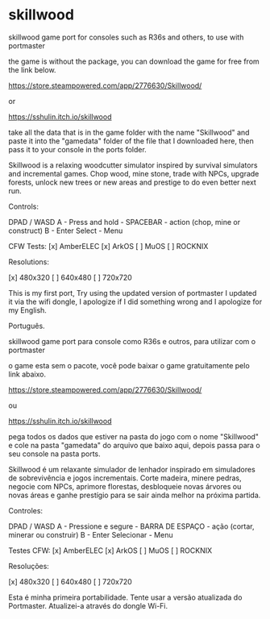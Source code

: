 # skillwood


skillwood game port for consoles such as R36s and others, to use with portmaster

the game is without the package, you can download the game for free from the link below.

https://store.steampowered.com/app/2776630/Skillwood/

or

https://sshulin.itch.io/skillwood

take all the data that is in the game folder with the name "Skillwood" and paste it into the "gamedata" folder of the file that I downloaded here, then pass it to your console in the ports folder.


Skillwood is a relaxing woodcutter simulator inspired by survival simulators and incremental games. Chop wood, mine stone, trade with NPCs, upgrade forests, unlock new trees or new areas and prestige to do even better next run.

Controls: 

DPAD / WASD
A - Press and hold - SPACEBAR - action (chop, mine or construct)
B - Enter
Select - Menu

CFW Tests:
[x] AmberELEC
[x] ArkOS
[ ] MuOS
[ ] ROCKNIX


Resolutions: 

[x] 480x320 
[ ] 640x480
[ ] 720x720


This is my first port, Try using the updated version of portmaster I updated it via the wifi dongle, I apologize if I did something wrong and I apologize for my English.



Português.

skillwood game port para console como R36s e outros, para utilizar com o portmaster


o game esta sem o pacote, você pode baixar o game gratuitamente pelo link abaixo.


https://store.steampowered.com/app/2776630/Skillwood/

ou 

https://sshulin.itch.io/skillwood


pega todos os dados que estiver na pasta do jogo com o nome "Skillwood" e cole na pasta "gamedata" do arquivo que baixo aqui, depois passa para o seu console na pasta ports.


Skillwood é um relaxante simulador de lenhador inspirado em simuladores de sobrevivência e jogos incrementais. Corte madeira, minere pedras, negocie com NPCs, aprimore florestas, desbloqueie novas árvores ou novas áreas e ganhe prestígio para se sair ainda melhor na próxima partida.

Controles:

DPAD / WASD
A - Pressione e segure - BARRA DE ESPAÇO - ação (cortar, minerar ou construir)
B - Enter
Selecionar - Menu

Testes CFW:
[x] AmberELEC
[x] ArkOS
[ ] MuOS
[ ] ROCKNIX

Resoluções:

[x] 480x320
[ ] 640x480
[ ] 720x720

Esta é minha primeira portabilidade. Tente usar a versão atualizada do Portmaster. Atualizei-a através do dongle Wi-Fi.
